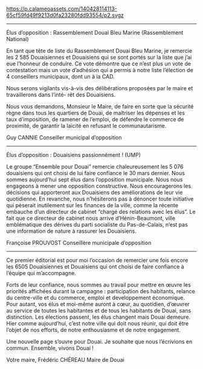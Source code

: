 https://p.calameoassets.com/140428114113-65cf59fd49f9213d0fa23280fdd93554/p2.svgz

---

Élus d’opposition : Rassemblement Douai Bleu Marine (Rassemblement National)

En tant que tête de liste du Rassemblement Douai Bleu Marine, je remercie les 2 585 Douaisiennes et Douaisiens qui se sont portés sur la liste que j’ai eue l’honneur de conduire. Ce vote démontre que ce n’est plus un vote de contestation mais un vote d’adhésion qui  a permis à notre liste l’élection de 4 conseillers municipaux, dont un à la CAD.

Nous serons vigilants vis-à-vis des délibérations proposées par le maire et travaillerons dans l’inté-
rêt des Douaisiens.

Nous vous demandons, Monsieur le Maire, de faire en sorte que la sécurité règne dans tous les quartiers de Douai, de maîtriser les dépenses et les taux d’imposition, de ramener de l’emploi, de défendre le commerce de proximité, de garantir la laïcité en refusant le communautarisme.

Guy CANNIE
Conseiller municipal d’opposition

---

Élus d’opposition : Douaisiens passionnément ! (UMP)

Le groupe “Ensemble pour Douai” remercie chaleureusement les 5 076 douaisiens qui ont choisi de lui faire confiance le 30 mars dernier. Nous sommes aujourd’hui sept élus dans l’opposition municipale. Nous nous engageons à mener une opposition constructive. Nous encouragerons les décisions qui apporteront aux Douaisiens des améliorations de leur vie quotidienne. En revanche, nous n’hésiterons pas à dénoncer toute initiative qui pèserait inutilement sur les finances de la ville, comme la récente embauche d’un directeur de cabinet “chargé des relations avec les élus”. Le fait que ce directeur de cabinet nous arrive d’Hénin-Beaumont, ville emblématique des dérives du parti socialiste du Pas-de-Calais, n’est pas une information de nature à rassurer les Douaisiens. 

Françoise PROUVOST
Conseillère municipale d’opposition

---

Ce premier éditorial est pour moi l’occasion de remercier une fois encore les 6505 Douaisiennes et Douaisiens qui ont choisi de faire confiance à l’équipe qui m’accompagne.

Forts de leur confiance, nous sommes au travail pour mettre en œuvre les priorités affichées durant la campagne : participation des habitants, relance du centre-ville et du commerce, emploi et developpement économique.
Pour autant, vos élus et moi-même auront à cœur, au quotidien, d’œuvrer au service de toutes les habitantes et de tous les habitants de Douai, sans distinction.
Les élections passent, les élus changent mais Douai demeure. Hier comme aujourd’hui, c’est notre ville qui doit nous réunir, qui doit être l’objet de nos efforts, de notre enthousiasme et de notre engagement.

Une nouvelle page s’ouvre pour Douai. Je souhaite que nous l’écrivions en commun. Ensemble, vivons Douai !

Votre maire,
Frédéric CHÉREAU
Maire de Douai
